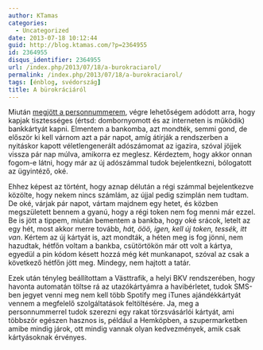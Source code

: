 ```yaml
---
author: KTamas
categories:
  - Uncategorized
date: 2013-07-18 10:12:44
guid: http://blog.ktamas.com/?p=2364955
id: 2364955
disqus_identifier: 2364955
url: /index.php/2013/07/18/a-burokraciarol/
permalink: /index.php/2013/07/18/a-burokraciarol/
tags: [énblog, svédország]
title: A bürokráciáról
---
```


Miután [megjött a personnummerem](http://blog.ktamas.com/index.php/2013/06/24/megjott-az-adoszamom-hetfo/), végre lehetőségem adódott arra, hogy kapjak tisztességes (értsd: dombornyomott és az interneten is működik) bankkártyát kapni. Elmentem a bankomba, azt mondték, semmi gond, de először ki kell várnom azt a pár napot, amíg átírják a rendszerben a nyitáskor kapott véletlengenerált adószámomat az igazira, szóval jöjjek vissza pár nap múlva, amikorra ez meglesz. Kérdeztem, hogy akkor onnan fogom-e látni, hogy már az új adószámmal tudok bejelentkezni, bólogatott az ügyintéző, oké.

Ehhez képest az történt, hogy aznap délután a régi számmal bejelentkezve közölte, hogy nekem nincs számlám, az újjal pedig szimplán nem tudtam. De oké, várjak pár napot, vártam majdnem egy hetet, és közben megszületett bennem a gyanú, hogy a régi token nem fog menni már ezzel. Be is jött a tippem, miután bementem a bankba, hogy oké srácok, letelt az egy hét, most akkor merre tovább, _hát, ööö, igen, kell új token, tessék, itt van_. Kértem az új kártyát is, azt mondták, a héten meg is fog jönni, nem hazudtak, hétfőn voltam a bankba, csütörtökön már ott volt a kártya, egyedül a pin kódom késett hozzá még két munkanapot, szóval az csak a következő hétfőn jött meg. Mindegy, nem hajtott a tatár.

Ezek után tényleg beállítottam a Västtrafik, a helyi BKV rendszerében, hogy havonta automatán töltse rá az utazókártyámra a havibérletet, tudok SMS-ben jegyet venni meg nem kell több Spotify meg iTunes ajándékkártyát vennem a megfelelő szolgáltatások feltöltésére. Ja, meg a personnummerrel tudok szerezni egy rakat törzsvásárlói kártyát, ami többször egészen hasznos is, például a Hemköpben, a szupermarketben amibe mindig járok, ott mindig vannak olyan kedvezmények, amik csak kártyásoknak érvényes.
